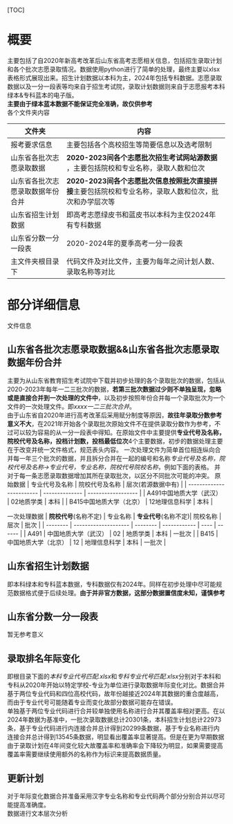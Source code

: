[TOC]

# 概要
主要包括了自2020年新高考改革后山东省高考志愿相关信息，包括招生录取计划和各个批次志愿录取情况。数据使用python进行了简单的处理，最终主要以xlsx表格形式展现出来。招生计划数据以本科为主，2024年包括专科数据。志愿录取数据以及一分一段表等均来自于招生考试院，录取计划数据则来自于志愿报考本科绿本&专科蓝本的电子版。  
**主要由于绿本蓝本数据不能保证完全准确，故仅供参考**  
各个文件夹内容  

| 文件夹                           | 内容                                                                                                    |
| -------------------------------- | ------------------------------------------------------------------------------------------------------- |
| 报考要求信息                     | 主要包括各个高校招生等简要信息以及选考限制                                                              |
| 山东省各批次志愿录取数据         | **2020-2023间各个志愿批次招生考试网站源数据** ，主要包括院校和专业名称，录取人数和位次                  |
| 山东省各批次志愿录取数据年份合并 | **2020-2023间各个志愿批次信息按照批次直接拼接**主要包括院校和专业名称，录取人数和位次，批次和办学层次等 |
| 山东省招生计划数据               | 即高考志愿绿皮书和蓝皮书以本科为主仅2024年有专科数据                                                    |
| 山东省分数一分一段表             | 2020-2024年的夏季高考一分一段表                                                                         |
| 主文件夹根目录下                 | 代码文件及对比文件，主要为每年之间计划人数、录取名称等对比                                              |

# 部分详细信息
文件信息
## 山东省各批次志愿录取数据&&山东省各批次志愿录取数据年份合并
主要为从山东省教育招生考试院中下载并初步处理的各个录取批次的数据，包括从2020-2023年每年一二三批次的数据，**若第三批次数据过少则不单独呈现，忽略或是直接合并到一次处理的文件中**，以及初步按照年份合并每一个录取批次为一个文件的一次处理文件。即*xxxx一二三批次合并*。  
由于山东省自2020年进行高考改革后采用赋分制度等原因，**故往年录取分数参考意义不大**，在2021年开始各个录取批次原始文件不在提供录取分数作为参考，不过可以较为容易的从一分一段表中得知。在原始文件中主要提供**专业代号及名称，院校代号及名称，投档计划数，投档最低位次**4个主要数据，初步的数据处理主要在于改变并统一文件格式，规范表头内容。
一次处理文件为简单首位相连纵向合并每一年三个批次的数据，并且拆分合并在一起的编号和名称*专业代号及名称，院校代号及名称->专业代号，专业名称，院校代号院校名称*，例如下面的表格。 并对于每一条志愿录取数据增加其所在录取批次，以区分不同批次可能的冲突。
原始数据
| 专业代号及名称           | 院校代号及名称 | 层次(若源数据中有) |
| ------------------------ | -------------- | ------------------ |
| A491中国地质大学（武汉） | 02地质学类     | 本科               |
| B415中国地质大学（北京） | 12地理信息科学 | 本科               |

一次处理数据
| **院校代号**(名称不定) | 专业名称             | **专业代号**(名称不定)| 院校名称     | 层次 | 批次   |
| -------- | -------------------- | -------- | ------------ | ---- | ------ |
| A491     | 中国地质大学（武汉） | 02       | 地质学类     | 本科 | 一批次 |
| B415     | 中国地质大学（北京） | 12       | 地理信息科学 | 本科 | 一批次 |


## 山东省招生计划数据
即本科绿本和专科蓝本数据，专科数据仅有2024年。同样在初步处理中尽可能规范数据格式便于后续处理。**由于并非官方数据，这部分数据置信度未知，谨慎参考**
## 山东省分数一分一段表
暂无参考意义
## 录取排名年际变化
即根目录下面的*本科专业代号匹配.xlsx*和*专科专业代号匹配.xlsx*分别对于本科和专科从2020年开始以特定学校-专业为单位进行录取数据年际变化对比。数据合并基于两位专业代码和四位高校代码，故年份越接近2024年其数据的重合度越高，而由于专业代号可能随着专业而变化故部分数据可能存在错误。  
单独基于两位专业代码进行合并较单独使用名称进行合并其覆盖率相对更高。在以2024年数据为基准中，一批次录取数据总计20301条，本科招生计划总计22973条，基于专业代码进行内连接合并总计得到20299条数据，基于专业名称进行内连接合并总计得到13545条数据，明显看出覆盖率显著提高。但是在更为早期数据由于录取计划在4年间变化较大故覆盖率和准确率会下降较为明显，如果需要提高覆盖率需要继续使用额外的名称作为标识来提高数据质量。  

## 更新计划
对于年际变化数据合并准备采用汉字专业名称和专业代码两个部分分别合并以尽可能提高准确度。  
数据进行文本层次分析  